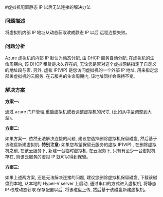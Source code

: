 <properties
	pageTitle="虚拟机配置静态 IP 以后无法连接的解决办法"
	description="介绍如何解决虚拟机配置静态 IP 以后无法连接的问题"
	services="virtual-machines"
	documentationCenter=""
	authors=""
	manager=""
	editor=""
	tags=""/>

<tags
	ms.service="virtual-machine-aog"
	ms.date="10/27/2016"
	wacn.date="11/10/2016"/>


#虚拟机配置静态 IP 以后无法连接的解决办法

### 问题描述

将虚拟机内部 IP 地址从动态获取改成静态 IP 以后,远程连接失败。

### 问题分析

Azure 虚拟机的内部 IP 默认为动态分配, 由 DHCP 服务自动分配, 在虚拟机的生命周期内, 该 DHCP 租赁是永久存在的, 无论您是否对这个虚拟网络指定了自定义的地址段与否.
另外, 虚拟 IP(VIP) 是您访问虚拟机的一个外部 IP 地址, 用来指定您部署虚拟机的云服务. 在云服务的生命周期内, 该地址同样会保持不变。

### 解决方案

**方案一:**

通过 azure 门户管理,重启虚拟机或者调整虚拟机的尺寸, (比如从中型调整到大型)。

**方案二:**

如果方案一, 依然无法解决连接的问题, 建议您选择删除虚拟机保留磁盘, 然后基于该磁盘新建虚拟机. **特别注意:** 如果您希望保留云服务的虚拟 IP(VIP) , 在删除虚拟机之前, 在该云服务下, 新建一台临时虚拟机. 在云服务下, 只有有至少一台虚拟机存在, 则该云服务的虚拟 IP 就可以得到保留。

**方案三:**

如果上述两方案, 还是无法解决连接的问题, 建议您删除虚拟机保留磁盘, 下载该磁盘到本地, 从本地的 Hyper-V server 上启动, 通过串口的方式进入虚拟机, 将静态 IP 改成动态获取.保存配置以后, 将该磁盘上传, 然后基于该磁盘新建虚拟机。
